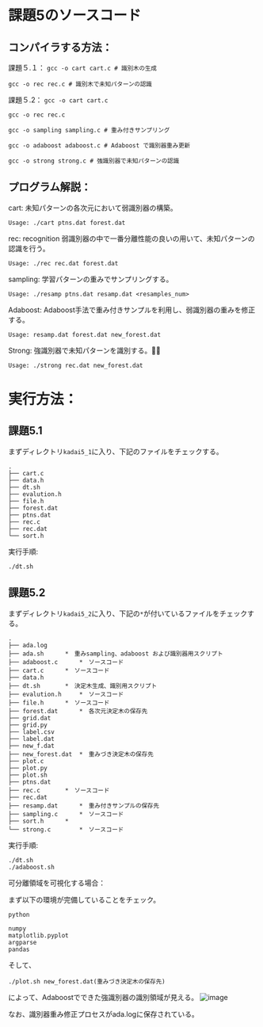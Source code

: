 課題5のソースコード
=
コンパイラする方法：
-
課題５.１：
`gcc -o cart cart.c # 識別木の生成` 

`gcc -o rec rec.c # 識別木で未知パターンの認識`

課題５.2：
`gcc -o cart cart.c`

`gcc -o rec rec.c`

`gcc -o sampling sampling.c # 重み付きサンプリング`

`gcc -o adaboost adaboost.c # Adaboost で識別器重み更新`

`gcc -o strong strong.c # 強識別器で未知パターンの認識`


プログラム解説：
-
cart: 未知パターンの各次元において弱識別器の構築。

```
Usage: ./cart ptns.dat forest.dat
```


rec: recognition 弱識別器の中で一番分離性能の良いの用いて、未知パターンの認識を行う。

```
Usage: ./rec rec.dat forest.dat
```


sampling: 学習パターンの重みでサンプリングする。

```
Usage: ./resamp ptns.dat resamp.dat <resamples_num>
```

Adaboost: Adaboost手法で重み付きサンプルを利用し、弱識別器の重みを修正する。

```
Usage: resamp.dat forest.dat new_forest.dat
```

Strong: 強識別器で未知パターンを識別する。

```
Usage: ./strong rec.dat new_forest.dat
```

実行方法：
==
課題5.1
--
まずディレクトリ`kadai5_1`に入り、下記のファイルをチェックする。
```
.
├── cart.c
├── data.h
├── dt.sh
├── evalution.h
├── file.h
├── forest.dat
├── ptns.dat
├── rec.c
├── rec.dat
└── sort.h
```
実行手順:
```
./dt.sh
```
課題5.2
-
まずディレクトリ`kadai5_2`に入り、下記の`*`が付いているファイルをチェックする。

```
.
├── ada.log
├── ada.sh		*　重みsampling、adaboost および識別器用スクリプト
├── adaboost.c		*　ソースコード
├── cart.c		*　ソースコード
├── data.h
├── dt.sh		*　決定木生成、識別用スクリプト
├── evalution.h		*　ソースコード
├── file.h		*　ソースコード
├── forest.dat		*　各次元決定木の保存先
├── grid.dat		
├── grid.py			
├── label.csv		
├── label.dat		
├── new_f.dat		
├── new_forest.dat	*　重みづき決定木の保存先
├── plot.c
├── plot.py
├── plot.sh
├── ptns.dat
├── rec.c		*　ソースコード
├── rec.dat
├── resamp.dat		*　重み付きサンプルの保存先
├── sampling.c		*　ソースコード
├── sort.h		*
└── strong.c		*　ソースコード
```


実行手順:

```
./dt.sh
./adaboost.sh

```
可分離領域を可視化する場合：

まず以下の環境が完備していることをチェック。
```
python

numpy
matplotlib.pyplot
argparse
pandas
```

そして、

`./plot.sh new_forest.dat(重みづき決定木の保存先)`

によって、Adaboostでできた強識別器の識別領域が見える。
![image](https://github.com/Secondtonumb/pattern_recogn/blob/master/pattern05/kadai5_2/Ada.png)

なお、識別器重み修正プロセスがada.logに保存されている。


